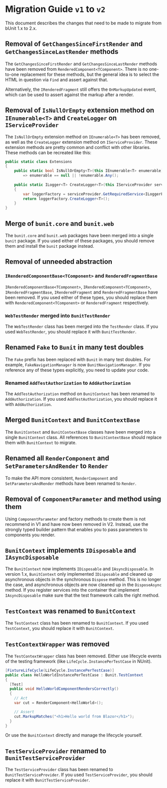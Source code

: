 # Migration Guide `v1` to `v2`
This document describes the changes that need to be made to migrate from bUnit 1.x to 2.x.

## Removal of `GetChangesSinceFirstRender` and `GetChangesSinceLastRender` methods
The `GetChangesSinceFirstRender` and `GetChangesSinceLastRender` methods have been removed from `RenderedComponent<TComponent>`. There is no one-to-one replacement for these methods, but the general idea is to select the HTML in question via `Find` and assert against that.

Alternatively, the `IRenderedFragment` still offers the `OnMarkupUpdated` event, which can be used to assert against the markup after a render.

## Removal of `IsNullOrEmpty` extension method on `IEnumerable<T>` and `CreateLogger` on `IServiceProvider`
The `IsNullOrEmpty` extension method on `IEnumerable<T>` has been removed, as well as the `CreateLogger` extension method on `IServiceProvider`. These extension methods are pretty common and conflict with other libraries. These methods can be recreated like this:

```csharp
public static class Extensions
{
    public static bool IsNullOrEmpty<T>(this IEnumerable<T> enumerable)
        => enumerable == null || !enumerable.Any();
    
    public static ILogger<T> CreateLogger<T>(this IServiceProvider serviceProvider)
    {
        var loggerFactory = serviceProvider.GetRequiredService<ILoggerFactory>() ?? NullLoggerFactory.Instance;
        return loggerFactory.CreateLogger<T>();
    }
}
```

## Merge of `bunit.core` and `bunit.web`
The `bunit.core` and `bunit.web` packages have been merged into a single `bunit` package. If you used either of these packages, you should remove them and install the `bunit` package instead.

## Removal of unneeded abstraction

### `IRenderedComponentBase<TComponent>` and `RenderedFragmentBase`
`IRenderedComponentBase<TComponent>`, `IRenderedComponent<TComponent>`, `IRenderedFragmentBase`, `IRenderedFragment` and `RenderedFragmentBase` have been removed.
If you used either of these types, you should replace them with `RenderedComponent<TComponent>` or `RenderedFragment` respectively.

### `WebTestRender` merged into `BunitTestRender`
The `WebTestRender` class has been merged into the `TestRender` class. If you used `WebTestRender`, you should replace it with `BunitTestRender`.

## Renamed `Fake` to `Bunit` in many test doubles
The `Fake` prefix has been replaced with `Bunit` in many test doubles. For example, `FakeNavigationManager` is now `BunitNavigationManager`. If you reference any of these types explicitly, you need to update your code.

### Renamed `AddTestAuthorization` to `AddAuthorization`
The `AddTestAuthorization` method on `BunitContext` has been renamed to `AddAuthorization`. If you used `AddTestAuthorization`, you should replace it with `AddAuthorization`.

## Merged `BunitContext` and `BunitContextBase`
The `BunitContext` and `BunitContextBase` classes have been merged into a single `BunitContext` class. All references to `BunitContextBase` should replace them with `BunitContext` to migrate.

## Renamed all `RenderComponent` and `SetParametersAndRender` to `Render`
To make the API more consistent, `RenderComponent` and `SetParametersAndRender` methods have been renamed to `Render`.

## Removal of `ComponentParameter` and method using them
Using `ComponentParameter` and factory methods to create them is not recommend in V1 and have now been removed in V2. Instead, use the strongly typed builder pattern that enables you to pass parameters to components you render.

## `BunitContext` implements `IDisposable` and `IAsyncDisposable`
The `BunitContext` now implements `IDisposable` and `IAsyncDisposable`. In version 1.x, `BunitContext` only implemented `IDisposable` and cleaned up asynchronous objects in the synchronous `Dispose` method. This is no longer the case, and asynchronous objects are now cleaned up in the `DisposeAsync` method.
If you register services into the container that implement `IAsyncDisposable` make sure that the test framework calls the right method.

## `TestContext` was renamed to `BunitContext`
The `TestContext` class has been renamed to `BunitContext`. If you used `TestContext`, you should replace it with `BunitContext`.

## `TestContextWrapper` was removed
The `TestContextWrapper` class has been removed. Either use lifecycle events of the testing framework (like `LifeCycle.InstancePerTestCase` in NUnit).
```csharp
[FixtureLifeCycle(LifeCycle.InstancePerTestCase)]
public class HelloWorldInstancePerTestCase : Bunit.TestContext
{
  [Test]
  public void HelloWorldComponentRendersCorrectly()
  {
    // Act
    var cut = RenderComponent<HelloWorld>();

    // Assert
    cut.MarkupMatches("<h1>Hello world from Blazor</h1>");
  }
}
```

Or use the `BunitContext` directly and manage the lifecycle yourself.

## `TestServiceProvider` renamed to `BunitTestServiceProvider`
The `TestServiceProvider` class has been renamed to `BunitTestServiceProvider`. If you used `TestServiceProvider`, you should replace it with `BunitTestServiceProvider`.

